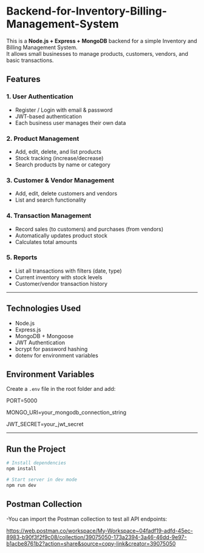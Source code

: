 # Backend-for-Inventory-Billing-Management-System

This is a **Node.js + Express + MongoDB** backend for a simple Inventory and Billing Management System.  
It allows small businesses to manage products, customers, vendors, and basic transactions.

## **Features**

### 1. User Authentication
- Register / Login with email & password
- JWT-based authentication
- Each business user manages their own data

### 2. Product Management
- Add, edit, delete, and list products
- Stock tracking (increase/decrease)
- Search products by name or category

### 3. Customer & Vendor Management
- Add, edit, delete customers and vendors
- List and search functionality

### 4. Transaction Management
- Record sales (to customers) and purchases (from vendors)
- Automatically updates product stock
- Calculates total amounts

### 5. Reports
- List all transactions with filters (date, type)
- Current inventory with stock levels
- Customer/vendor transaction history

---

## **Technologies Used**
- Node.js
- Express.js
- MongoDB + Mongoose
- JWT Authentication
- bcrypt for password hashing
- dotenv for environment variables

## **Environment Variables**
Create a `.env` file in the root folder and add:

PORT=5000

MONGO_URI=your_mongodb_connection_string

JWT_SECRET=your_jwt_secret


---

## **Run the Project**

```bash
# Install dependencies
npm install

# Start server in dev mode
npm run dev
```
## **Postman Collection**

-You can import the Postman collection to test all API endpoints:

https://web.postman.co/workspace/My-Workspace~04fadf19-adfd-45ec-8983-b90f3f2f9c08/collection/39075050-173a2394-3a46-46dd-9e97-b1acbe8761b2?action=share&source=copy-link&creator=39075050
